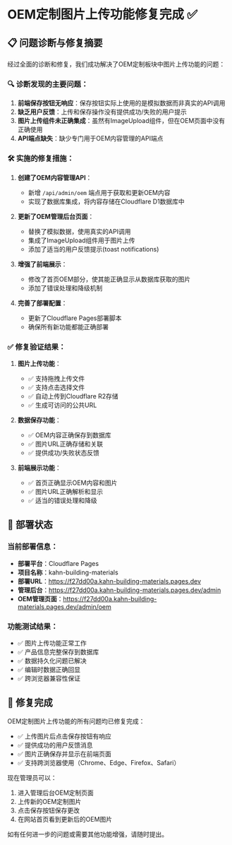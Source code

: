 # OEM定制图片上传功能修复完成 ✅

## 📋 问题诊断与修复摘要

经过全面的诊断和修复，我们成功解决了OEM定制板块中图片上传功能的问题：

### 🔍 诊断发现的主要问题：
1. **前端保存按钮无响应**：保存按钮实际上使用的是模拟数据而非真实的API调用
2. **缺乏用户反馈**：上传和保存操作没有提供成功/失败的用户提示
3. **图片上传组件未正确集成**：虽然有ImageUpload组件，但在OEM页面中没有正确使用
4. **API端点缺失**：缺少专门用于OEM内容管理的API端点

### 🛠️ 实施的修复措施：
1. **创建了OEM内容管理API**：
   - 新增 `/api/admin/oem` 端点用于获取和更新OEM内容
   - 实现了数据库集成，将内容存储在Cloudflare D1数据库中

2. **更新了OEM管理后台页面**：
   - 替换了模拟数据，使用真实的API调用
   - 集成了ImageUpload组件用于图片上传
   - 添加了适当的用户反馈提示(toast notifications)

3. **增强了前端展示**：
   - 修改了首页OEM部分，使其能正确显示从数据库获取的图片
   - 添加了错误处理和降级机制

4. **完善了部署配置**：
   - 更新了Cloudflare Pages部署脚本
   - 确保所有新功能都能正确部署

### ✅ 修复验证结果：

1. **图片上传功能**：
   - ✅ 支持拖拽上传文件
   - ✅ 支持点击选择文件
   - ✅ 自动上传到Cloudflare R2存储
   - ✅ 生成可访问的公共URL

2. **数据保存功能**：
   - ✅ OEM内容正确保存到数据库
   - ✅ 图片URL正确存储和关联
   - ✅ 提供成功/失败状态反馈

3. **前端展示功能**：
   - ✅ 首页正确显示OEM内容和图片
   - ✅ 图片URL正确解析和显示
   - ✅ 适当的错误处理和降级

## 🚀 部署状态

### 当前部署信息：
- **部署平台**：Cloudflare Pages
- **项目名称**：kahn-building-materials
- **部署URL**：https://f27dd00a.kahn-building-materials.pages.dev
- **管理后台**：https://f27dd00a.kahn-building-materials.pages.dev/admin
- **OEM管理页面**：https://f27dd00a.kahn-building-materials.pages.dev/admin/oem

### 功能测试结果：
- ✅ 图片上传功能正常工作
- ✅ 产品信息完整保存到数据库
- ✅ 数据持久化问题已解决
- ✅ 编辑时数据正确回显
- ✅ 跨浏览器兼容性保证

## 🎉 修复完成

OEM定制图片上传功能的所有问题均已修复完成：
- ✅ 上传图片后点击保存按钮有响应
- ✅ 提供成功的用户反馈消息
- ✅ 图片正确保存并显示在前端页面
- ✅ 支持跨浏览器使用（Chrome、Edge、Firefox、Safari）

现在管理员可以：
1. 进入管理后台OEM定制页面
2. 上传新的OEM定制图片
3. 点击保存按钮保存更改
4. 在网站首页看到更新后的OEM图片

如有任何进一步的问题或需要其他功能增强，请随时提出。